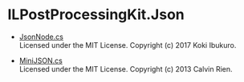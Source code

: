 # ILPostProcessingKit.Json

- [JsonNode.cs](https://gist.github.com/asus4/7f7b5912d703f44c2711)  
  Licensed under the MIT License. Copyright (c) 2017 Koki Ibukuro.

- [MiniJSON.cs](https://gist.github.com/darktable/1411710)      
  Licensed under the MIT License. Copyright (c) 2013 Calvin Rien.
